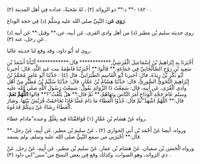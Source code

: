 ١٨٢٠ -** د:** ذو الزوائد (٢) ، لهُ صُحبَةٌ، عداده فِي أهل المدينة (٢) .

**رَوَى عَن:** النَّبِيِّ صلى الله عليه وسَلَّمَ (د) فِي حجة الوداع.

روى حديثه سليم بْن مطير (د) من أهل وادي القرى، عَن أبيه، عن،** وقيل:** عَن أبيه (د) عَنِ رجل، عنه (٣) .

روى له أَبُو داود، وقد وقع لنا حديثه عاليا.

أَخْبَرَنَا بِهِ إِبْرَاهِيمُ بْنُ إِسْمَاعِيلَ الْقُرَشِيُّ,************ قال:************ أَنْبَأَنَا أَسْعَدُ بْنِ سَعِيد بْنِ رَوْحٍ الصَّالْحَانِيِّ فِي جَمَاعَةٍ،** قَالُوا:** أَخْبَرَتْنا فَاطِمَةُ بنت عَبد اللَّهِ، قال: أخبرنا أَبُو بَكْرِ بْنُ رِيذَةَ، قال: أخبرنا أَبُو الْقَاسِمِ الطَّبَرَانِيُّ، قال (٤) : حَدَّثَنَا أَبُو عَامِرٍ مُحَمَّدُ بْنُ إِبْرَاهِيمَ النَّحَوِيُّ الصُّورِيُّ، قال: حَدَّثَنَا هِشَامُ بْنُ عَمَّارٍ، قال: حَدَّثَنَا سُلَيْمُ بْنُ مُطَيْرٍ مِنْ أَهْلِ وادِي الْقُرَى، عَن أَبِيهِ، قال: سَمِعْتُ ذَا الزَّوَائِدِ يَقُولُ: سَمِعْتُ رَسُولَ اللَّهِ صلى الله عليه وسلم عَامَ حَجَّةِ الْوَدَاعِ أَمَرَ النَّاسَ ونَهَاهُمْ،** ثُمَّ قال:** هَلْ بَلَّغْتُ"؟** قالوا:**اللَّهُمَّ نَعَمْ.** قال:** اللَّهُمَّ اشْهَدْ"ثُمَّ قال: خُذُوُا الْعَطَاءَ مَا دَامَ غَضًّا فَإِذَا تَجَاحَفَتْ قُرَيْشٌ بَيْنَهَا. وصَارَ الْعَطَاءُ رِشَاءً عَنْ دِينِكُمْ فَدَعُوهُ.

رواه عَنْ هشام بْنِ عَمَّارٍ (١) فَوَافَقْنَاهُ فِيهِ بِعُلُوٍّ, وعنده"مادام عطاء.

ورواه، أيضا عَنْ أَحْمَد بْن أَبي الحواري (٢) ، عَنْ سليم بْن مطير، عَن أَبِيهِ، عَنْ رجل،** قال:** أَخْبَرَنِي من سمع النَّبِيُّ صلى الله عليه وسلم، ولم يسمه.

ورواه الْحَسَن بْن سفيان، عَنْ هشام بْن عمار، عَنْ سليم بْن مطير، عَن أَبِيهِ، عَنْ رجل, عَنْ ذي الزوائد، وهو الصواب، وكذلك وقع فِي بعض النسخ من"سنن"ابي داود (٣) .